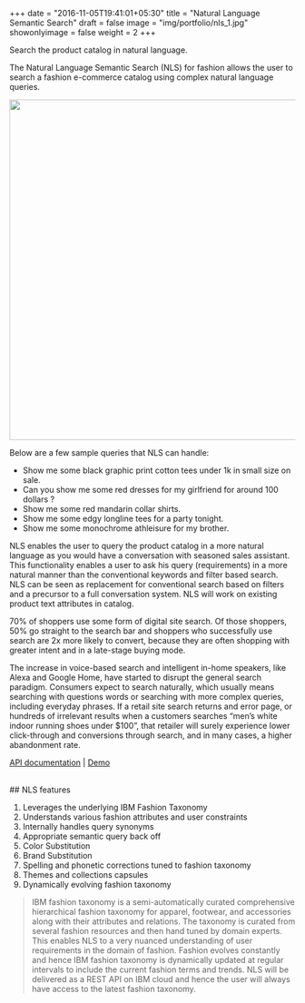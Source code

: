 +++
date = "2016-11-05T19:41:01+05:30"
title = "Natural Language Semantic Search"
draft = false
image = "img/portfolio/nls_1.jpg"
showonlyimage = false
weight = 2
+++

Search the product catalog in natural language.
<!--more-->

The Natural Language Semantic Search (NLS) for fashion allows the user to search a fashion e-commerce catalog using complex natural language queries. 

<img src="/img/portfolio/abofnls_2.jpg" width="600">

Below are a few sample queries that NLS can handle:

* Show me some black graphic print cotton tees under 1k in small size on sale.
* Can you show me some red dresses for my girlfriend for around 100 dollars ?
* Show me some red mandarin collar shirts.
* Show me some edgy longline tees for a party tonight.
* Show me some monochrome athleisure for my brother.

NLS enables the user to query the product catalog in a more natural language as you would have a conversation with seasoned sales assistant. This functionality enables a user to ask his query (requirements) in a more natural manner than the conventional keywords and filter based search. NLS can be seen as replacement for conventional search based on filters and a precursor to a full conversation system. NLS will work on existing product text attributes in catalog.

70% of shoppers use some form of digital site search.  Of those shoppers, 50% go straight to the search bar and shoppers who successfully use search are 2x more likely to convert, because they are often shopping with greater intent and in a late-stage buying mode.  

The increase in voice-based search and intelligent in-home speakers, like Alexa and Google Home, have started to disrupt the general search paradigm.  Consumers expect to search naturally, which usually means searching with questions words or searching with more complex queries, including everyday phrases.  If a retail site search returns and error page, or hundreds of irrelevant results when a customers searches “men’s white indoor running shoes under $100”, that retailer will surely experience lower click-through and conversions through search, and in many cases, a higher abandonment rate.


[API documentation](https://cognitivefashion.github.io/slate/#natural-language-search) | [Demo](http://cfdemosflagship.mybluemix.net/)

</br>
## NLS features

1. Leverages the underlying IBM Fashion Taxonomy 
2. Understands various fashion attributes and user constraints
3. Internally handles query synonyms 
4. Appropriate semantic query back off 
5. Color Substitution 
6. Brand Substitution 
7. Spelling and phonetic corrections tuned to fashion taxonomy
8. Themes and collections capsules
9. Dynamically evolving fashion taxonomy 

> IBM fashion taxonomy is a semi-automatically curated comprehensive hierarchical fashion taxonomy for apparel, footwear, and accessories along with their attributes and relations. The taxonomy is curated from several fashion resources and then hand tuned by domain experts. This enables NLS to a very nuanced understanding of user requirements in the domain of fashion.
Fashion evolves constantly and hence IBM fashion taxonomy is dynamically updated at regular intervals to include the current fashion terms and trends. NLS will be delivered as a REST API on IBM cloud and hence the user will always have access to the latest fashion taxonomy.

</br>
